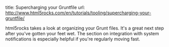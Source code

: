 title: Supercharging your Gruntfile
url: http://www.html5rocks.com/en/tutorials/tooling/supercharging-your-gruntfile/

html5rocks takes a look at organizing your Grunt files. It's a great next step
after you've gotten your feet wet. The section on integration with system
notifications is especially helpful if you're regularly moving fast.

